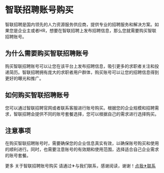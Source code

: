 # 智联招聘账号购买

智联招聘是国内领先的人力资源服务供应商，提供专业的招聘服务和解决方案。如果您是企业主或者HR，想要在智联招聘上发布招聘信息，那么您就需要购买智联招聘账号。

## 为什么需要购买智联招聘账号

购买智联招聘账号可以让您在该平台上发布招聘信息，吸引更多的求职者关注和投递简历。智联招聘拥有庞大的求职者用户群体，购买账号可以让您的招聘信息得到更好的曝光和推广。

## 如何购买智联招聘账号

您可以通过智联招聘官网或者联系客服进行账号购买。根据您的企业规模和招聘需求，智联招聘会提供不同的账号套餐选择，您可以根据自己的需求进行选择购买。

## 注意事项

在购买智联招聘账号时，需要确保您的企业信息真实有效，以确保账号购买和使用的顺利进行。同时，也需要注意账号的有效期和使用范围，选择适合自己企业需求的账号套餐。

更多 关于智联招聘账号购买 请通过✈与我们联系，感谢阅读，谢谢！[点我✈联系](https://acc.k02.cc)